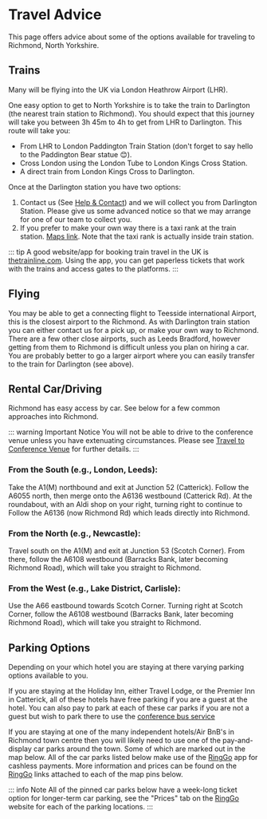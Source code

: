 # Travel Advice

This page offers advice about some of the options available for traveling to Richmond, North Yorkshire.

## Trains

Many will be flying into the UK via London Heathrow Airport (LHR).

One easy option to get to North Yorkshire is to take the train to Darlington (the nearest train station to Richmond). You should expect that this journey will take you between 3h 45m to 4h to get from LHR to Darlington. This route will take you:

- From LHR to London Paddington Train Station (don't forget to say hello to the Paddington Bear statue 😊).
- Cross London using the London Tube to London Kings Cross Station.
- A direct train from London Kings Cross to Darlington.

Once at the Darlington station you have two options:

1. Contact us (See [Help & Contact](./help_and_contact)) and we will collect you from Darlington Station. Please give us some advanced notice so that we may arrange for one of our team to collect you.
2. If you prefer to make your own way there is a taxi rank at the train station. [Maps link](https://www.google.com/maps/place/Darlington+Station+Taxis/@54.5216908,-1.5464381,3a,75y,181.45h,87.8t/data=!3m10!1e1!3m8!1sRjbd5GTwLMoHVGA67NPqWA!2e0!6shttps:%2F%2Fstreetviewpixels-pa.googleapis.com%2Fv1%2Fthumbnail%3Fcb_client%3Dmaps_sv.tactile%26w%3D900%26h%3D600%26pitch%3D2.201575016042156%26panoid%3DRjbd5GTwLMoHVGA67NPqWA%26yaw%3D181.45285559320604!7i16384!8i8192!9m2!1b1!2i38!4m6!3m5!1s0x487e9bd19c055057:0x51413eb79bb51e09!8m2!3d54.5215127!4d-1.546492!16s%2Fg%2F1hc3n5dyd?entry=ttu&g_ep=EgoyMDI1MDYwNC4wIKXMDSoASAFQAw%3D%3D). Note that the taxi rank is actually inside train station.

::: tip
A good website/app for booking train travel in the UK is [thetrainline.com](https://www.thetrainline.com/). Using the app, you can get paperless tickets that work with the trains and access gates to the platforms.
:::

## Flying

You may be able to get a connecting flight to Teesside international Airport, this is the closest airport to the Richmond. As with Darlington train station you can either contact us for a pick up, or make your own way to Richmond. There are a few other close airports, such as Leeds Bradford, however getting from them to Richmond is difficult unless you plan on hiring a car. You are probably better to go a larger airport where you can easily transfer to the train for Darlington (see above).

## Rental Car/Driving

Richmond has easy access by car. See below for a few common approaches into Richmond.

::: warning Important Notice
You will not be able to drive to the conference venue unless you have extenuating circumstances. Please see [Travel to Conference Venue](./travel_to_venue.md) for further details.
:::

### From the South (e.g., London, Leeds):

Take the A1(M) northbound and exit at Junction 52 (Catterick). Follow the A6055 north, then merge onto the A6136 westbound (Catterick Rd). At the roundabout, with an Aldi shop on your right, turning right to continue to Follow the A6136 (now Richmond Rd) which leads directly into Richmond.

### From the North (e.g., Newcastle):

Travel south on the A1(M) and exit at Junction 53 (Scotch Corner). From there, follow the A6108 westbound (Barracks Bank, later becoming Richmond Road), which will take you straight to Richmond.

### From the West (e.g., Lake District, Carlisle):

Use the A66 eastbound towards Scotch Corner. Turning right at Scotch Corner, follow the A6108 westbound (Barracks Bank, later becoming Richmond Road), which will take you straight to Richmond.

## Parking Options

Depending on your which hotel you are staying at there varying parking options available to you.

If you are staying at the Holiday Inn, either Travel Lodge, or the Premier Inn in Catterick, all of these hotels have free parking if you are a guest at the hotel. You can also pay to park at each of these car parks if you are not a guest but wish to park there to use the [conference bus service](/bus-stops)

If you are staying at one of the many independent hotels/Air BnB's in Richmond town centre then you will likely need to use one of the pay-and-display car parks around the town. Some of which are marked out in the map below. All of the car parks listed below make use of the [RingGo](https://myringgo.co.uk/) app for cashless payments. More information and prices can be found on the [RingGo](https://myringgo.co.uk/) links attached to each of the map pins below.

::: info Note
All of the pinned car parks below have a week-long ticket option for longer-term car parking, see the "Prices" tab on the [RingGo](https://myringgo.co.uk/) website for each of the parking locations.
:::

<ClientOnly>
  <RichmondCarParksMap />
</ClientOnly>
